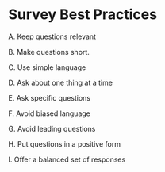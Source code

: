 # Survey Best Practices

A. Keep questions relevant

B. Make questions short.

C. Use simple language

D. Ask about one thing at a time

E. Ask specific questions

F. Avoid biased language

G. Avoid leading questions

H. Put questions in a positive form

I. Offer a balanced set of responses